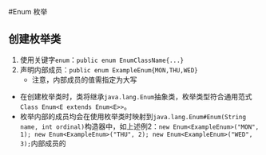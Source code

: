 #Enum 枚举

## 创建枚举类
1. 使用关键字`enum`：`public enum EnumClassName{...}`
2. 声明内部成员：`public enum ExampleEnum{MON,THU,WED}`
	- 注意，内部成员的值需指定为大写

- 在创建枚举类时，类将继承`java.lang.Enum`抽象类，枚举类型符合通用范式`Class Enum<E extends Enum<E>>`。
- 枚举内部的成员均会在使用枚举类时映射到`java.lang.Enum#Enum(String name, int ordinal)`构造器中，如上述例2：`new Enum<ExampleEnum>("MON", 1); new Enum<ExampleEnum>("THU", 2); new Enum<ExampleEnum>("WED", 3);`内部成员的

